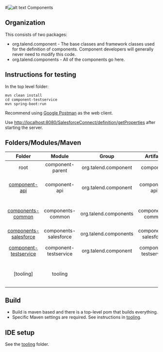 
#![alt text](http://www.talend.com/sites/all/themes/talend_responsive/images/logo.png "Talend") Components

## Organization

This consists of two packages:

- org.talend.component - The base classes and framework classes used for the definition of components.
Component developers will generally never need to modify this code.
- org.talend.components - All of the components go here.

## Instructions for testing

In the top level folder:

```
mvn clean install
cd component-testservice
mvn spring-boot:run
```

Recommend using [Google Postman](https://chrome.google.com/webstore/detail/postman/fhbjgbiflinjbdggehcddcbncdddomop?hl=en) as the web client.

Use [http://localhost:8080/SalesforceConnect/definition/getProperties](http://localhost:8080/SalesforceConnect/definition/getProperties) after starting the server.


## Folders/Modules/Maven

| Folder                                         | Module                | Group                 | Artifact              | Description                                      |
|:----------------------------------------------:|:---------------------:|:---------------------:|:---------------------:|:------------------------------------------------:|
| root                                           | component-parent      | org.talend.component  | component             | *This whole thing*                               |
| [component-api](component-api)                 | component-api         | org.talend.component  | component-api         | *API used to define and access component*        |
| [components-common](components-common)         | components-common     | org.talend.components | components-common     | *Code shared by multiple components*             |
| [components-salesforce](components-salesforce) | components-salesforce | org.talend.components | components-salesforce | *SFDC components*                                |
| [component-testservice](components-testservice)| component-testservice | org.talend.component  | component-testservice | *Temporary web test service*                     |
| [tooling]                                      | tooling               |                       |                       | *IDE specific config files + some other stuff*   |

## Build
- Build is maven based and there is a top-level pom that builds everything.
- Specific Maven settings are required. See instructions in [tooling](/tooling/).

## IDE setup
See the [tooling](/tooling/) folder.
